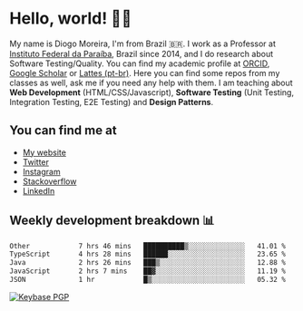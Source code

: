 # Hello, world! 👋🏻

My name is Diogo Moreira, I'm from Brazil 🇧🇷. I work as a Professor at [Instituto Federal da Paraíba](https://ifpb.edu.br), Brazil since 2014, and I do research about Software Testing/Quality. You can find my academic profile at [ORCID](https://orcid.org/0000-0003-1803-6565), [Google Scholar](https://scholar.google.com.br/citations?hl=pt-BR&user=DlSdlvEAAAAJ) or [Lattes (pt-br)](http://buscatextual.cnpq.br/buscatextual/visualizacv.do?id=K4384159A1). Here you can find some repos from my classes as well, ask me if you need any help with them. I am teaching about **Web Development** (HTML/CSS/Javascript), **Software Testing** (Unit Testing, Integration Testing, E2E Testing) and **Design Patterns**.

## You can find me at
- [My website](https://diogodmoreira.com)
- [Twitter](https://twitter.com/diogodmoreira)
- [Instagram](https://instagram.com/diogo.dmoreira)
- [Stackoverflow](https://stackoverflow.com/users/1541533/diogo-moreira)
- [LinkedIn](https://linkedin.com/in/diogodmoreira)

## Weekly development breakdown 📊

<!--START_SECTION:waka-->

```txt
Other            7 hrs 46 mins   ██████████▒░░░░░░░░░░░░░░   41.01 %
TypeScript       4 hrs 28 mins   ██████░░░░░░░░░░░░░░░░░░░   23.65 %
Java             2 hrs 26 mins   ███▒░░░░░░░░░░░░░░░░░░░░░   12.88 %
JavaScript       2 hrs 7 mins    ██▓░░░░░░░░░░░░░░░░░░░░░░   11.19 %
JSON             1 hr            █▒░░░░░░░░░░░░░░░░░░░░░░░   05.32 %
```

<!--END_SECTION:waka-->

[![Keybase PGP](https://img.shields.io/keybase/pgp/diogomoreira?style=flat-square)](https://keybase.io/diogomoreira)
